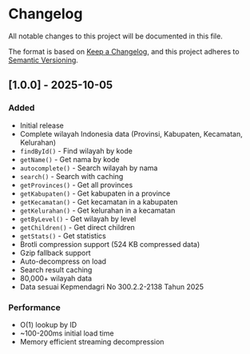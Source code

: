 # Changelog

All notable changes to this project will be documented in this file.

The format is based on [Keep a Changelog](https://keepachangelog.com/en/1.0.0/),
and this project adheres to [Semantic Versioning](https://semver.org/spec/v2.0.0.html).

## [1.0.0] - 2025-10-05

### Added
- Initial release
- Complete wilayah Indonesia data (Provinsi, Kabupaten, Kecamatan, Kelurahan)
- `findById()` - Find wilayah by kode
- `getName()` - Get nama by kode
- `autocomplete()` - Search wilayah by nama
- `search()` - Search with caching
- `getProvinces()` - Get all provinces
- `getKabupaten()` - Get kabupaten in a province
- `getKecamatan()` - Get kecamatan in a kabupaten
- `getKelurahan()` - Get kelurahan in a kecamatan
- `getByLevel()` - Get wilayah by level
- `getChildren()` - Get direct children
- `getStats()` - Get statistics
- Brotli compression support (524 KB compressed data)
- Gzip fallback support
- Auto-decompress on load
- Search result caching
- 80,000+ wilayah data
- Data sesuai Kepmendagri No 300.2.2-2138 Tahun 2025

### Performance
- O(1) lookup by ID
- ~100-200ms initial load time
- Memory efficient streaming decompression
